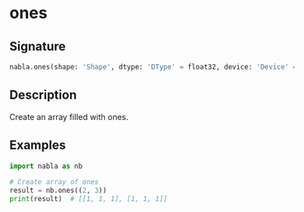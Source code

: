 # ones

## Signature

```python
nabla.ones(shape: 'Shape', dtype: 'DType' = float32, device: 'Device' = Device(type=cpu,id=0), batch_dims: 'Shape' = (), traced: 'bool' = False) -> 'Array'
```

## Description

Create an array filled with ones.

## Examples

```python
import nabla as nb

# Create array of ones
result = nb.ones((2, 3))
print(result)  # [[1, 1, 1], [1, 1, 1]]
```


